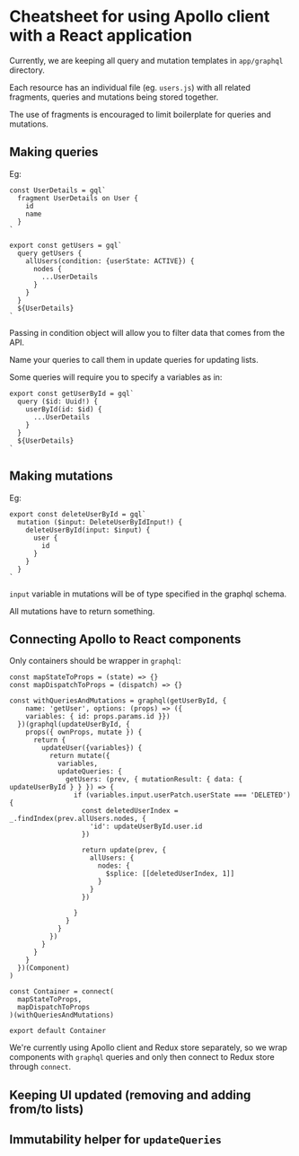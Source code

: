 # Cheatsheet for using Apollo client with a React application


Currently, we are keeping all query and mutation templates in `app/graphql` directory.

Each resource has an individual file (eg. `users.js`) with all related fragments, queries and mutations being stored together.

The use of fragments is encouraged to limit boilerplate for queries and mutations.


## Making queries

Eg:


```
const UserDetails = gql`
  fragment UserDetails on User {
    id
    name
  }
`

export const getUsers = gql`
  query getUsers {
    allUsers(condition: {userState: ACTIVE}) {
      nodes {
        ...UserDetails
      }
    }
  }
  ${UserDetails}
`
```

Passing in condition object will allow you to filter data that comes from the API.

Name your queries to call them in update queries for updating lists.


Some queries will require you to specify a variables as in:


```
export const getUserById = gql`
  query ($id: Uuid!) {
    userById(id: $id) {
      ...UserDetails
    }
  }
  ${UserDetails}
`

```

## Making mutations


Eg:


```
export const deleteUserById = gql`
  mutation ($input: DeleteUserByIdInput!) {
    deleteUserById(input: $input) {
      user {
        id
      }
    }
  }
`
```

`input` variable in mutations will be of type specified in the graphql schema.

All mutations have to return something.


## Connecting Apollo to React components

Only containers should be wrapper in `graphql`:

```
const mapStateToProps = (state) => {}
const mapDispatchToProps = (dispatch) => {}

const withQueriesAndMutations = graphql(getUserById, {
    name: 'getUser', options: (props) => ({
    variables: { id: props.params.id }})
  })(graphql(updateUserById, {
    props({ ownProps, mutate }) {
      return {
        updateUser({variables}) {
          return mutate({
            variables,
            updateQueries: {
              getUsers: (prev, { mutationResult: { data: { updateUserById } } }) => {
                if (variables.input.userPatch.userState === 'DELETED') {
                  const deletedUserIndex = _.findIndex(prev.allUsers.nodes, {
                    'id': updateUserById.user.id
                  })

                  return update(prev, {
                    allUsers: {
                      nodes: {
                        $splice: [[deletedUserIndex, 1]]
                      }
                    }
                  })

                }
              }
            }
          })
        }
      }
    }
  })(Component)
)

const Container = connect(
  mapStateToProps,
  mapDispatchToProps
)(withQueriesAndMutations)

export default Container

```

We're currently using Apollo client and Redux store separately, so we wrap components with `graphql` queries and only then connect to Redux store through `connect`.




## Keeping UI updated (removing and adding from/to lists)


## Immutability helper for `updateQueries`





